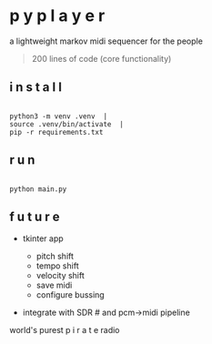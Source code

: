 # p y p l a y e r
a lightweight markov midi sequencer for the people
> 200 lines of code (core functionality)

## i n s t a l l  
<code>
python3 -m venv .venv  |  
source .venv/bin/activate  |  
pip -r requirements.txt  
</code>

## r u n
<code>
python main.py
</code>

## f u t u r e
- tkinter app
  - pitch shift
  - tempo shift
  - velocity shift
  - save midi
  - configure bussing

- integrate with SDR # and pcm->midi pipeline

world's purest p i r a t e radio
